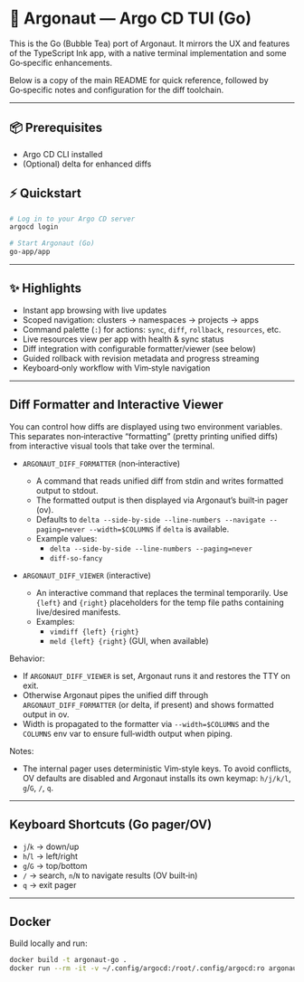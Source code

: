 # 🐙 Argonaut — Argo CD TUI (Go)

This is the Go (Bubble Tea) port of Argonaut. It mirrors the UX and features of the TypeScript Ink app, with a native terminal implementation and some Go‑specific enhancements.

Below is a copy of the main README for quick reference, followed by Go‑specific notes and configuration for the diff toolchain.

---

## 📦 Prerequisites

- Argo CD CLI installed
- (Optional) delta for enhanced diffs

## ⚡ Quickstart

```bash
# Log in to your Argo CD server
argocd login

# Start Argonaut (Go)
go-app/app
```

---

## ✨ Highlights

- Instant app browsing with live updates
- Scoped navigation: clusters → namespaces → projects → apps
- Command palette (`:`) for actions: `sync`, `diff`, `rollback`, `resources`, etc.
- Live resources view per app with health & sync status
- Diff integration with configurable formatter/viewer (see below)
- Guided rollback with revision metadata and progress streaming
- Keyboard‑only workflow with Vim‑style navigation

---

## Diff Formatter and Interactive Viewer

You can control how diffs are displayed using two environment variables. This separates non‑interactive “formatting” (pretty printing unified diffs) from interactive visual tools that take over the terminal.

- `ARGONAUT_DIFF_FORMATTER` (non‑interactive)
  - A command that reads unified diff from stdin and writes formatted output to stdout.
  - The formatted output is then displayed via Argonaut’s built‑in pager (ov).
  - Defaults to `delta --side-by-side --line-numbers --navigate --paging=never --width=$COLUMNS` if `delta` is available.
  - Example values:
    - `delta --side-by-side --line-numbers --paging=never`
    - `diff-so-fancy`

- `ARGONAUT_DIFF_VIEWER` (interactive)
  - An interactive command that replaces the terminal temporarily. Use `{left}` and `{right}` placeholders for the temp file paths containing live/desired manifests.
  - Examples:
    - `vimdiff {left} {right}`
    - `meld {left} {right}` (GUI, when available)

Behavior:
- If `ARGONAUT_DIFF_VIEWER` is set, Argonaut runs it and restores the TTY on exit.
- Otherwise Argonaut pipes the unified diff through `ARGONAUT_DIFF_FORMATTER` (or delta, if present) and shows formatted output in ov.
- Width is propagated to the formatter via `--width=$COLUMNS` and the `COLUMNS` env var to ensure full‑width output when piping.

Notes:
- The internal pager uses deterministic Vim‑style keys. To avoid conflicts, OV defaults are disabled and Argonaut installs its own keymap: `h/j/k/l`, `g`/`G`, `/`, `q`.

---

## Keyboard Shortcuts (Go pager/OV)

- `j`/`k` → down/up
- `h`/`l` → left/right
- `g`/`G` → top/bottom
- `/` → search, `n`/`N` to navigate results (OV built‑in)
- `q` → exit pager

---

## Docker

Build locally and run:

```bash
docker build -t argonaut-go .
docker run --rm -it -v ~/.config/argocd:/root/.config/argocd:ro argonaut-go
```

